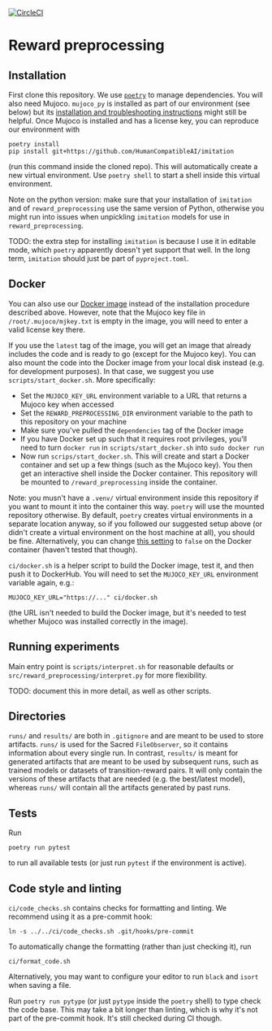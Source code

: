 [![CircleCI](https://circleci.com/gh/HumanCompatibleAI/reward-preprocessing/tree/main.svg?style=svg&circle-token=5689f087396d3f526afd49f3af9d4b098560f79c)](https://circleci.com/gh/HumanCompatibleAI/reward-preprocessing/tree/main)
# Reward preprocessing
## Installation
First clone this repository.
We use [`poetry`](https://python-poetry.org/) to manage dependencies.
You will also need Mujoco. `mujoco_py` is installed as part of our
environment (see below) but its
[installation and troubleshooting instructions](https://github.com/openai/mujoco-py)
might still be helpful.
Once Mujoco is installed and has a license key, you can reproduce our environment with
```
poetry install
pip install git+https://github.com/HumanCompatibleAI/imitation
```
(run this command inside the cloned repo). This will automatically create a new
virtual environment.
Use `poetry shell` to start a shell inside this virtual environment.

Note on the python version: make sure that your installation of `imitation`
and of `reward_preprocessing` use the same version of Python, otherwise
you might run into issues when unpickling `imitation` models for use in
`reward_preprocessing`.

TODO: the extra step for installing `imitation` is because I use it in editable mode, which `poetry` apparently doesn't yet support that well.
In the long term, `imitation` should just be part of `pyproject.toml`.

## Docker
You can also use our [Docker image](https://hub.docker.com/repository/docker/ejenner/reward_preprocessing)
instead of the installation procedure described above. However, note that the
Mujoco key file in `/root/.mujoco/mjkey.txt` is empty in the image, you will need
to enter a valid license key there.

If you use the `latest` tag of the image, you will get an image that already
includes the code and is ready to go (except for the Mujoco key). You can also mount
the code into the Docker image from your local disk instead (e.g. for development purposes).
In that case, we suggest you use `scripts/start_docker.sh`. More specifically:
- Set the `MUJOCO_KEY_URL` environment variable to a URL that returns a Mujoco key
  when accessed
- Set the `REWARD_PREPROCESSING_DIR` environment variable to the path to this
  repository on your machine
- Make sure you've pulled the `dependencies` tag of the Docker image
- If you have Docker set up such that it requires root privileges,
  you'll need to turn `docker run` in `scripts/start_docker.sh` into `sudo docker run`
- Now run `scrips/start_docker.sh`. This will create and start a Docker
  container and set up a few things (such as the Mujoco key). You then get
  an interactive shell inside the Docker container. This repository will be
  mounted to `/reward_preprocessing` inside the container.
  
Note: you musn't have a `.venv/` virtual environment inside this repository
if you want to mount it into the container this way. `poetry` will use the mounted repository otherwise.
By default, `poetry` creates virtual environments in a separate
location anyway, so if you followed our suggested setup above (or didn't create
a virtual environment on the host machine at all), you should be fine.
Alternatively, you can change 
[this setting](https://python-poetry.org/docs/configuration/#virtualenvsin-project)
to `false` on the Docker container (haven't tested that though).

`ci/docker.sh` is a helper script to build the Docker image, test it, and then
push it to DockerHub. You will need to set the `MUJOCO_KEY_URL` environment variable
again, e.g.:
```
MUJOCO_KEY_URL="https://..." ci/docker.sh
```
(the URL isn't needed to build the Docker image, but it's needed to test whether
Mujoco was installed correctly in the image).

## Running experiments
Main entry point is `scripts/interpret.sh` for reasonable defaults
or `src/reward_preprocessing/interpret.py` for more flexibility.

TODO: document this in more detail, as well as other scripts.

## Directories
`runs/` and `results/` are both in `.gitignore` and are meant to be used to
store artifacts. `runs/` is used for the Sacred `FileObserver`, so it contains
information about every single run. In contrast, `results/` is meant for
generated artifacts that are meant to be used by subsequent runs, such as trained
models or datasets of transition-reward pairs. It will only contain the versions
of these artifacts that are needed (e.g. the best/latest model), whereas `runs/`
will contain all the artifacts generated by past runs.

## Tests
Run
```
poetry run pytest
```
to run all available tests (or just run `pytest` if the environment is active).

## Code style and linting
`ci/code_checks.sh` contains checks for formatting and linting.
We recommend using it as a pre-commit hook:
```
ln -s ../../ci/code_checks.sh .git/hooks/pre-commit
```

To automatically change the formatting (rather than just checking it), run
```
ci/format_code.sh
```
Alternatively, you may want to configure your editor to run `black` and `isort` when saving a file.

Run `poetry run pytype` (or just `pytype` inside the `poetry` shell) to type check
the code base. This may take a bit longer than linting, which is why it's not part
of the pre-commit hook. It's still checked during CI though.
